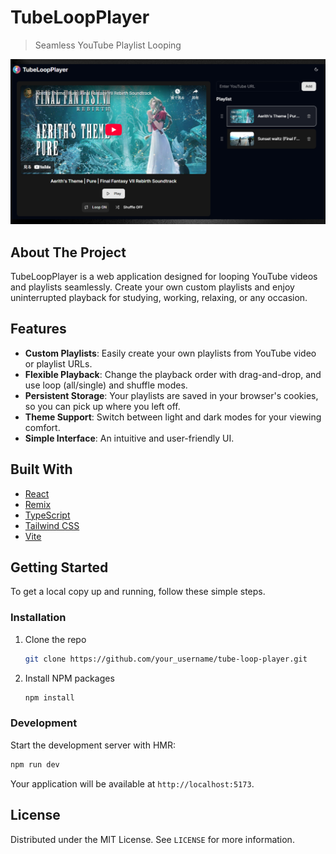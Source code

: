 # TubeLoopPlayer

> Seamless YouTube Playlist Looping

![TubeLoopPlayer Screenshot](public/ogp-image.png)

## About The Project

TubeLoopPlayer is a web application designed for looping YouTube videos and playlists seamlessly. Create your own custom playlists and enjoy uninterrupted playback for studying, working, relaxing, or any occasion.

## Features

- **Custom Playlists**: Easily create your own playlists from YouTube video or playlist URLs.
- **Flexible Playback**: Change the playback order with drag-and-drop, and use loop (all/single) and shuffle modes.
- **Persistent Storage**: Your playlists are saved in your browser's cookies, so you can pick up where you left off.
- **Theme Support**: Switch between light and dark modes for your viewing comfort.
- **Simple Interface**: An intuitive and user-friendly UI.

## Built With

- [React](https://react.dev/)
- [Remix](https://remix.run/)
- [TypeScript](https://www.typescriptlang.org/)
- [Tailwind CSS](https://tailwindcss.com/)
- [Vite](https://vitejs.dev/)

## Getting Started

To get a local copy up and running, follow these simple steps.

### Installation

1. Clone the repo

   ```sh
   git clone https://github.com/your_username/tube-loop-player.git
   ```

2. Install NPM packages

   ```sh
   npm install
   ```

### Development

Start the development server with HMR:

```bash
npm run dev
```

Your application will be available at `http://localhost:5173`.

## License

Distributed under the MIT License. See `LICENSE` for more information.
